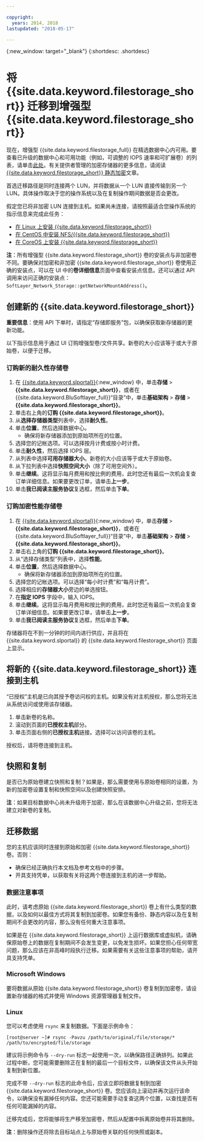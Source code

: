 ```yaml
---

copyright:
  years: 2014, 2018
lastupdated: "2018-05-17"

---
```

{:new_window: target="_blank"}
{:shortdesc: .shortdesc}
 
# 将 {{site.data.keyword.filestorage_short}} 迁移到增强型 {{site.data.keyword.filestorage_short}}

现在，增强型 {{site.data.keyword.filestorage_full}} 在精选数据中心内可用。要查看已升级的数据中心和可用功能（例如，可调整的 IOPS 速率和可扩展卷）的列表，请单击[此处](new-ibm-block-and-file-storage-location-and-features.html)。有关提供者管理的加密存储器的更多信息，请阅读 [{{site.data.keyword.filestorage_short}} 静态加密](block-file-storage-encryption-rest.html)文章。

首选迁移路径是同时连接两个 LUN，并将数据从一个 LUN 直接传输到另一个 LUN。具体操作取决于您的操作系统以及在复制操作期间数据是否会更改。 

假定您已将非加密 LUN 连接到主机。如果尚未连接，请按照最适合您操作系统的指示信息来完成此任务：

- [在 Linux 上安装 {{site.data.keyword.filestorage_short}}](accessing-file-storage-linux.html)
- [在 CentOS 中安装 NFS/{{site.data.keyword.filestorage_short}}](mounting-nsf-file-storage.html)
- [在 CoreOS 上安装 {{site.data.keyword.filestorage_short}}](mounting-storage-coreos.html)

**注**：所有增强型 {{site.data.keyword.filestorage_short}} 卷的安装点与非加密卷不同。要确保对加密和非加密 {{site.data.keyword.filestorage_short}} 卷使用正确的安装点，可以在 UI 中的**卷详细信息**页面中查看安装点信息。还可以通过 API 调用来访问正确的安装点：`SoftLayer_Network_Storage::getNetworkMountAddress()`。


## 创建新的 {{site.data.keyword.filestorage_short}}

**重要信息**：使用 API 下单时，请指定“存储即服务”包，以确保获取新存储器的更新功能。

以下指示信息用于通过 UI 订购增强型卷/文件共享。新卷的大小应该等于或大于原始卷，以便于迁移。

### 订购新的耐久性存储卷

1. 在 [{{site.data.keyword.slportal}}](https://control.softlayer.com/){:new_window} 中，单击**存储** > **{{site.data.keyword.filestorage_short}}**，或者在 {{site.data.keyword.BluSoftlayer_full}}“目录”中，单击**基础架构** > **存储** > **{{site.data.keyword.filestorage_short}}**。
2. 单击右上角的**订购 {{site.data.keyword.filestorage_short}}**。 
3. 从**选择存储器类型**列表中，选择**耐久性**。
4. 单击**位置**，然后选择数据中心。
   - 确保将新存储器添加到原始项所在的位置。
5. 选择您的记帐选项。可以选择按月计费或按小时计费。
6. 单击**耐久性**，然后选择 IOPS 层。
6. 从列表中选择**可用存储器大小**。新卷的大小应该等于或大于原始卷。
7. 从下拉列表中选择**快照空间大小**（除了可用空间外）。
8. 单击**继续**。这将显示每月费用和按比例的费用，此时您还有最后一次机会复查订单详细信息。如果要更改订单，请单击**上一步**。
9. 单击**我已阅读主服务协议**复选框，然后单击**下单**。
 
### 订购加密性能存储卷

1. 在 [{{site.data.keyword.slportal}}](https://control.softlayer.com/){:new_window} 中，单击**存储** > **{{site.data.keyword.filestorage_short}}**，或者在 {{site.data.keyword.BluSoftlayer_full}}“目录”中，单击**基础架构** > **存储** > **{{site.data.keyword.filestorage_short}}**。
2. 单击右上角的**订购 {{site.data.keyword.filestorage_short}}**。 
3. 从“选择存储类型”列表中，选择**性能**。
4. 单击**位置**，然后选择数据中心。
    -  确保将新存储器添加到原始项所在的位置。
5. 选择您的记帐选项。可以选择“每小时计费”和“每月计费”。
6. 选择相应的**存储器大小**旁边的单选按钮。
6. 在**指定 IOPS** 字段中，输入 IOPS。
7. 单击**继续**。这将显示每月费用和按比例的费用，此时您还有最后一次机会复查订单详细信息。如果要更改订单，请单击**上一步**。
8. 单击**我已阅读主服务协议**复选框，然后单击**下单**。

存储器将在不到一分钟的时间内进行供应，并且将在 {{site.data.keyword.slportal}} 的 {{site.data.keyword.filestorage_short}} 页面上显示。

 
## 将新的 {{site.data.keyword.filestorage_short}} 连接到主机

“已授权”主机是已向其授予卷访问权的主机。如果没有对主机授权，那么您将无法从系统访问或使用该存储器。

1. 单击新卷的名称。
2. 滚动到页面的**已授权主机**部分。
3. 单击页面右侧的**已授权主机**链接。选择可以访问该卷的主机。

授权后，请将卷连接到主机。

 
## 快照和复制

是否已为原始卷建立快照和复制？如果是，那么需要使用与原始卷相同的设置，为新的加密卷设置复制和快照空间以及创建快照安排。 

**注**：如果目标数据中心尚未升级用于加密，那么在该数据中心升级之前，您将无法建立对新卷的复制。

 
## 迁移数据

您的主机应该同时连接到原始和加密 {{site.data.keyword.filestorage_short}} 卷。否则：

- 确保已经正确执行本文档及参考文档中的步骤。
- 开具支持凭单，以获取有关将这两个卷连接到主机的进一步帮助。

### 数据注意事项

此时，请考虑原始 {{site.data.keyword.filestorage_short}} 卷上有什么类型的数据，以及如何以最佳方式将其复制到加密卷。如果您有备份、静态内容以及在复制期间不会更改的内容，那么没有任何重大注意事项。

如果是在 {{site.data.keyword.filestorage_short}} 上运行数据库或虚拟机，请确保原始卷上的数据在复制期间不会发生变更，以免发生损坏。如果您担心任何带宽问题，那么应该在非高峰时段执行迁移。如果需要有关这些注意事项的帮助，请开具支持凭单。

### Microsoft Windows

要将数据从原始 {{site.data.keyword.filestorage_short}} 卷复制到加密卷，请设置新存储器的格式并使用 Windows 资源管理器复制文件。

### Linux

您可以考虑使用 `rsync` 来复制数据。下面是示例命令：

```
[root@server ~]# rsync -Pavzu /path/to/original/file/storage/* /path/to/encrypted/file/storage
```

建议将示例命令与 `--dry-run` 标志一起使用一次，以确保路径正确排列。如果此过程中断，您可能需要删除正在复制的最后一个目标文件，以确保该文件从头开始复制到新位置。

完成不带 `--dry-run` 标志的此命令后，应该立即将数据复制到加密 {{site.data.keyword.filestorage_short}} 卷。您应该向上滚动并再次运行该命令，以确保没有漏掉任何内容。您还可能需要手动复查这两个位置，以查找是否有任何可能漏掉的内容。

迁移完成后，您将能够将生产移至加密卷，然后从配置中拆离原始卷并将其删除。 

**注**：删除操作还将除去目标站点上与原始卷关联的任何快照或副本。
